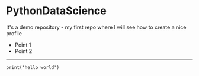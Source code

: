# PythonDataScience
It's a demo repository - my first repo where I will see how to create a nice profile

- Point 1
- Point 2


___


```
print('hello world')
```

